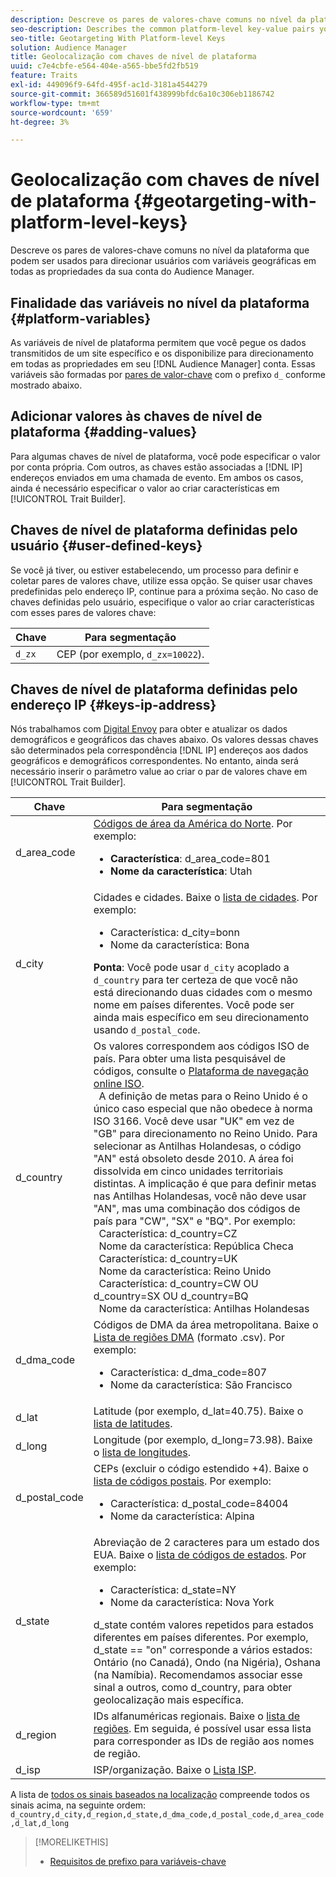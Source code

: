 ```yaml
---
description: Descreve os pares de valores-chave comuns no nível da plataforma que podem ser usados para direcionar usuários com variáveis geográficas em todas as propriedades da sua conta do Audience Manager.
seo-description: Describes the common platform-level key-value pairs you can use to target users with geographic variables across all properties in your Audience Manager account.
seo-title: Geotargeting With Platform-level Keys
solution: Audience Manager
title: Geolocalização com chaves de nível de plataforma
uuid: c7e4cbfe-e564-404e-a565-bbe5fd2fb519
feature: Traits
exl-id: 449096f9-64fd-495f-ac1d-3181a4544279
source-git-commit: 366589d51601f438999bfdc6a10c306eb1186742
workflow-type: tm+mt
source-wordcount: '659'
ht-degree: 3%

---
```


# Geolocalização com chaves de nível de plataforma {#geotargeting-with-platform-level-keys}

Descreve os pares de valores-chave comuns no nível da plataforma que podem ser usados para direcionar usuários com variáveis geográficas em todas as propriedades da sua conta do Audience Manager.

<!-- c_tb_platform_vars.xml -->

## Finalidade das variáveis no nível da plataforma {#platform-variables}

As variáveis de nível de plataforma permitem que você pegue os dados transmitidos de um site específico e os disponibilize para direcionamento em todas as propriedades em seu [!DNL Audience Manager] conta. Essas variáveis são formadas por [pares de valor-chave](../../reference/key-value-pairs-explained.md) com o prefixo `d_` conforme mostrado abaixo.

## Adicionar valores às chaves de nível de plataforma {#adding-values}

Para algumas chaves de nível de plataforma, você pode especificar o valor por conta própria. Com outros, as chaves estão associadas a [!DNL IP] endereços enviados em uma chamada de evento. Em ambos os casos, ainda é necessário especificar o valor ao criar características em [!UICONTROL Trait Builder].

## Chaves de nível de plataforma definidas pelo usuário {#user-defined-keys}

Se você já tiver, ou estiver estabelecendo, um processo para definir e coletar pares de valores chave, utilize essa opção. Se quiser usar chaves predefinidas pelo endereço IP, continue para a próxima seção. No caso de chaves definidas pelo usuário, especifique o valor ao criar características com esses pares de valores chave:

| Chave | Para segmentação |
|---|---|
| `d_zx` | CEP (por exemplo, `d_zx=10022`). |

## Chaves de nível de plataforma definidas pelo endereço IP {#keys-ip-address}

Nós trabalhamos com [Digital Envoy](https://www.digitalenvoy.com/) para obter e atualizar os dados demográficos e geográficos das chaves abaixo. Os valores dessas chaves são determinados pela correspondência [!DNL IP] endereços aos dados geográficos e demográficos correspondentes. No entanto, ainda será necessário inserir o parâmetro value ao criar o par de valores chave em [!UICONTROL Trait Builder].

| Chave | Para segmentação |
|--- |--- |
| d_area_code | [Códigos de área da América do Norte](https://en.wikipedia.org/wiki/List_of_North_American_Numbering_Plan_area_codes).  Por exemplo: <ul><li>**Característica**: d_area_code=801</li><li>**Nome da característica**: Utah</li></ul> |
| d_city | Cidades e cidades. Baixe o [lista de cidades](assets/d_city.txt).  Por exemplo: <ul><li>Característica: d_city=bonn</li><li>Nome da característica: Bona</li></ul> **Ponta**: Você pode usar `d_city` acoplado a `d_country` para ter certeza de que você não está direcionando duas cidades com o mesmo nome em países diferentes. Você pode ser ainda mais específico em seu direcionamento usando `d_postal_code`. |
| d_country | Os valores correspondem aos códigos ISO de país. Para obter uma lista pesquisável de códigos, consulte o [Plataforma de navegação online ISO](https://www.iso.org/obp/ui/#home). <br>  A definição de metas para o Reino Unido é o único caso especial que não obedece à norma ISO 3166. Você deve usar &quot;UK&quot; em vez de &quot;GB&quot; para direcionamento no Reino Unido.  Para selecionar as Antilhas Holandesas, o código &quot;AN&quot; está obsoleto desde 2010. A área foi dissolvida em cinco unidades territoriais distintas. A implicação é que para definir metas nas Antilhas Holandesas, você não deve usar &quot;AN&quot;, mas uma combinação dos códigos de país para &quot;CW&quot;, &quot;SX&quot; e &quot;BQ&quot;.  Por exemplo:  <br>  Característica: d_country=CZ  <br>  Nome da característica: República Checa <br>  Característica: d_country=UK <br>  Nome da característica: Reino Unido  <br>  Característica: d_country=CW OU d_country=SX OU d_country=BQ  <br>  Nome da característica: Antilhas Holandesas |
| d_dma_code | Códigos de DMA da área metropolitana. Baixe o [Lista de regiões DMA](assets/DMAregions.csv) (formato .csv).  Por exemplo: <ul><li>Característica: d_dma_code=807</li><li>Nome da característica: São Francisco</li></ul> |
| d_lat | Latitude (por exemplo, d_lat=40.75). Baixe o [lista de latitudes](assets/d_lat.txt). |
| d_long | Longitude (por exemplo, d_long=73.98). Baixe o [lista de longitudes](assets/d_long.txt). |
| d_postal_code | CEPs (excluir o código estendido +4). Baixe o  [lista de códigos postais](assets/d_postal_code.txt).  Por exemplo: <ul><li>Característica: d_postal_code=84004 </li><li>Nome da característica: Alpina</li></ul> |
| d_state | Abreviação de 2 caracteres para um estado dos EUA. Baixe o [lista de códigos de estados](assets/d_state.txt).  Por exemplo: <ul><li>Característica: d_state=NY </li><li>Nome da característica: Nova York</li></ul>d_state contém valores repetidos para estados diferentes em países diferentes. Por exemplo, d_state == &quot;on&quot; corresponde a vários estados: Ontário (no Canadá), Ondo (na Nigéria), Oshana (na Namíbia). Recomendamos associar esse sinal a outros, como d_country, para obter geolocalização mais específica. |
| d_region | IDs alfanuméricas regionais. Baixe o [lista de regiões](assets/Country_RegionCodes_City.csv).  Em seguida, é possível usar essa lista para corresponder as IDs de região aos nomes de região. |
| d_isp | ISP/organização. Baixe o [Lista ISP](assets/d_isp.txt). |

A lista de [todos os sinais baseados na localização](assets/all.txt) compreende todos os sinais acima, na seguinte ordem: `d_country,d_city,d_region,d_state,d_dma_code,d_postal_code,d_area_code,d_lat,d_long`

>[!MORELIKETHIS]
>
>* [Requisitos de prefixo para variáveis-chave](../../features/traits/trait-variable-prefixes.md)

